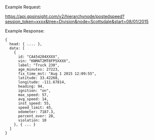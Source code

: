 Example Request:

https://api.gpsinsight.com/v2/hierarchynode/postedspeed?session_token=xxxx&tree=Division&node=Scottsdale&start=08/01/2015

Example Response:

    {
      head: { .... },
      data: [
        {
          id: "CA454204XXXX",
          vin: "KNMAT2MT8FP5XXXX",
          label: "Truck 230",
          age_minutes: 27223,
          fix_time_mst: "Aug 1 2015 12:09:55",
          latitude: 33.42268,
          longitude: -111.67814,
          heading: 94,
          ignition: "on",
          max_speed: 57,
          avg_speed: 14,
          inst_speed: 55,
          speed_limit: 45,
          odometer: 7187.3,
          percent_over: 20,
          violation: 10
        }, { ... }
      ]
    }
